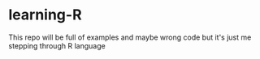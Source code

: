 # learning-R
This repo will be full of examples and maybe wrong code but it's just me stepping through R language 

